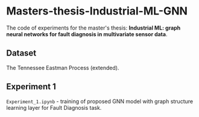 # Masters-thesis-Industrial-ML-GNN

The code of experiments for the master's thesis: **Industrial ML: graph neural networks for fault diagnosis in multivariate sensor data**.

## Dataset

The Tennessee Eastman Process (extended).

## Experiment 1

`Experiment_1.ipynb` - training of proposed GNN model with graph structure learning layer for Fault Diagnosis task.
